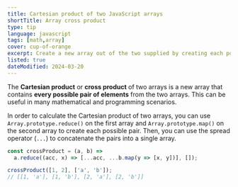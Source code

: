 ```yaml
---
title: Cartesian product of two JavaScript arrays
shortTitle: Array cross product
type: tip
language: javascript
tags: [math,array]
cover: cup-of-orange
excerpt: Create a new array out of the two supplied by creating each possible pair from the arrays.
listed: true
dateModified: 2024-03-20
---
```


The **Cartesian product** or **cross product** of two arrays is a new array that contains **every possible pair of elements** from the two arrays. This can be useful in many mathematical and programming scenarios.

In order to calculate the Cartesian product of two arrays, you can use `Array.prototype.reduce()` on the first array and `Array.prototype.map()` on the second array to create each possible pair. Then, you can use the spread operator (`...`) to concatenate the pairs into a single array.

```js
const crossProduct = (a, b) =>
  a.reduce((acc, x) => [...acc, ...b.map(y => [x, y])], []);

crossProduct([1, 2], ['a', 'b']);
// [[1, 'a'], [1, 'b'], [2, 'a'], [2, 'b']]
```
